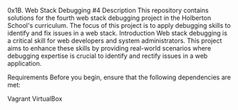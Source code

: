 0x1B. Web Stack Debugging #4
Description
This repository contains solutions for the fourth web stack debugging project in the Holberton School's curriculum. The focus of this project is to apply debugging skills to identify and fix issues in a web stack.
Introduction
Web stack debugging is a critical skill for web developers and system administrators. This project aims to enhance these skills by providing real-world scenarios where debugging expertise is crucial to identify and rectify issues in a web application.

Requirements
Before you begin, ensure that the following dependencies are met:

Vagrant
VirtualBox

